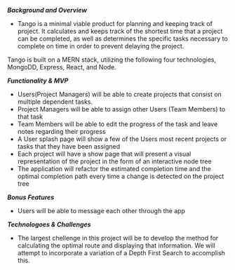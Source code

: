 
***Background and Overview***
- Tango is a minimal viable product for planning and keeping track of project. It calculates and keeps track of the shortest time that a project can be completed, as well as determines the specific tasks necessary to complete on time in order to prevent delaying the project.

Tango is built on a MERN stack, utilizing the following four technologies, MongoDD, Express, React, and Node.

***Functionality & MVP***
- Users(Project Managers) will be able to create projects that consist on multiple dependent tasks.
- Project Managers will be able to assign other Users (Team Members) to that task
- Team Members will be able to edit the progress of the task and leave notes regarding their progress
- A User splash page will show a few of the Users most recent projects or tasks that they have been assigned
- Each project will have a show page that will present a visual representation of the project in the form of an interactive node tree
- The application will refactor the estimated completion time and the optimal completion path every time a change is detected on the project tree

***Bonus Features***
- Users will be able to message each other through the app

***Technologoes & Challenges***
- The largest chellenge in this project will be to develop the method for calculating the optimal route and displaying that information. We will attempt to incorporate a variation of a Depth First Search to accomplish this.

